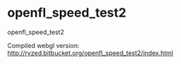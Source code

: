 # openfl_speed_test2
openfl_speed_test2

Compiled webgl version: http://ryzed.bitbucket.org/openfl_speed_test2/index.html
